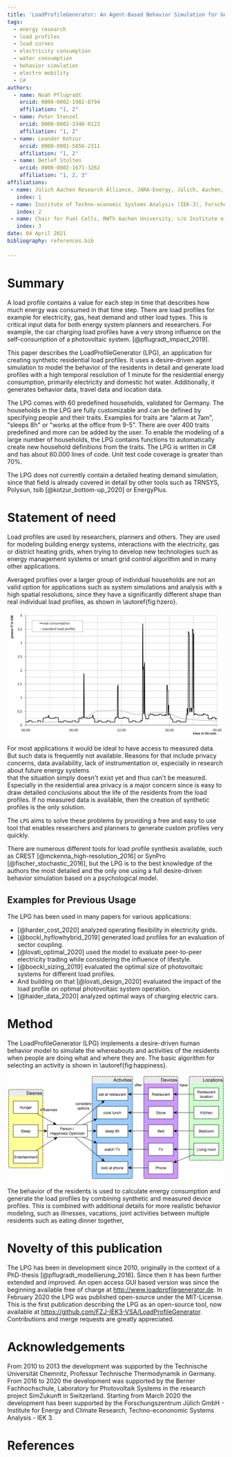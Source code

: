 ```yaml
---
title: 'LoadProfileGenerator: An Agent-Based Behavior Simulation for Generating Residential Load Profiles'
tags:
  - energy research
  - load profiles
  - load curves
  - electricity consumption
  - water consumption
  - behavior simulation
  - electro mobility
  - C#
authors:
  - name: Noah Pflugradt
    orcid: 0000-0002-1982-8794
    affiliation: "1, 2"
  - name: Peter Stenzel
    orcid: 0000-0002-3348-0122
    affiliation: "1, 2"
  - name: Leander Kotzur
    orcid: 0000-0001-5856-2311
    affiliation: "1, 2"
  - name: Detlef Stolten
    orcid: 0000-0002-1671-3262
    affiliation: "1, 2, 3"
affiliations:
 - name: Jülich Aachen Research Alliance, JARA-Energy, Jülich, Aachen, Germany
   index: 1
 - name: Institute of Techno-economic Systems Analysis (IEK-3), Forschungszentrum Jülich GmbH, Wilhelm-Johnen-Str., D-52428 Jülich, Germany
   index: 2
 - name: Chair for Fuel Cells, RWTh Aachen University, c/o Institute of Techno-economic Systems Analysis (IEK-3), Forschungszentrum Jülich GmbH, Wilhelm-Johnen-Str., D-52428 Jülich, Germany
   index: 3
date: 04 April 2021
bibliography: references.bib

---
```


# Summary

A load profile contains a value for each step in time that describes how much energy was consumed in that time step. There are load profiles for example for electricity, gas, heat demand and other load types.
This is critical input data for both energy system planners and researchers. For example, the car charging load profiles have a very strong influence on the self-consumption of a photovoltaic system. [@pflugradt_impact_2019]. 

This paper describes the LoadProfileGenerator (LPG), an application for creating synthetic residential load profiles. It uses a desire-driven agent simulation 
to model the behavior of the residents in detail and generate load profiles with a high temporal resolution of 1 minute for the residential energy consumption, primarily electricity and domestic hot water. 
Additionally, it generates behavior data, travel data and location data. 

The LPG comes with 60 predefined households, validated for Germany. The households in the LPG are fully customizable and can be defined 
by specifying people and their traits. Examples for traits are "alarm at 7am", "sleeps 8h" or "works at the office from 9-5". 
There are over 400 traits predefined and more can be added by the user. To enable the modeling of a large number of households, 
the LPG contains functions to automatically create new household definitions from the traits. 
The LPG is written in C# and has about 60.000 lines of code. Unit test code coverage is greater than 70%. 

The LPG does not currently contain a detailed heating demand simulation, since that field is already covered in detail by other tools such as TRNSYS, Polysun, tsib [@kotzur_bottom-up_2020] or EnergyPlus.


# Statement of need

Load profiles are used by researchers, planners and others. They are used for modeling building energy systems, interactions with the electricity, gas or district heating grids, 
when trying to develop new technologies such as energy management systems or smart grid control algorithm and in many other applications.

Averaged profiles over a larger group of individual households are not an valid option for applications such as system simulations and analysis with a high spatial resolutions, since they have a significantly different shape than real individual load profiles, as shown in \autoref{fig:hzero}.

![Difference between the average over many households and measurements from a single household. The high peaks are from cooking. [@pflugradt_modellierung_2016] .\label{fig:hzero}](h0vsmeasurement.png)

For most applications it would be ideal to have access to measured data.  But such data is frequently not available. Reasons for that include
privacy concerns, data availability, lack of instrumentation or, especially in research about future energy systems  
that  the situation simply doesn't exist yet and thus can't be measured. Especially in the residential area privacy is a major concern since is easy to 
draw detailed conclusions about the life of the residents from the load profiles. If no measured data is available, then the creation of synthetic profiles is the only solution.  


The `LPG` aims to solve these problems by providing a free and easy to use tool that enables researchers and planners to generate custom profiles very quickly.

There are numerous different tools for load profile synthesis available, such as CREST [@mckenna_high-resolution_2016] or SynPro [@fischer_stochastic_2016], but the LPG  is to the best 
knowledge of the authors the most detailed and the only one using a full desire-driven behavior simulation based on a psychological model.



## Examples for Previous Usage

The LPG has been used in many papers for various applications:

- [@harder_cost_2020] analyzed operating flexibility in electricity grids. 
- [@bockl_hyflowhybrid_2019] generated load profiles for an evaluation of sector coupling.
- [@lovati_optimal_2020] used the model to evaluate peer-to-peer electricity trading while considering the influence of lifestyle.
- [@boeckl_sizing_2019] evaluated the optimal size of photovoltaic systems for different load profiles. 
- And building on that [@lovati_design_2020] evaluated the impact of the load profile on optimal photovoltaic system operation.
- [@haider_data_2020] analyzed optimal ways of charging electric cars.
  
# Method

The LoadProfileGenerator (LPG) implements a desire-driven human behavior model to simulate the whereabouts and activities of the residents when people are doing what and where they are. 
The basic algorithm for selecting an activity is shown in \autoref{fig:happiness}.

![Basic idea behind the activity selection process.\label{fig:happiness}](lpg_happiness.png)

The behavior of the residents is used to calculate energy consumption and generate the load profiles by combining synthetic and measured device profiles. 
This is combined with additional details for more realistic behavior modeling, such as illnesses, vacations, joint activities between multiple residents such as eating dinner together, 

# Novelty of this publication

The LPG has been in development since 2010, originally in the context of a PhD-thesis [@pflugradt_modellierung_2016]. Since then it has been further extended and improved. An open access GUI based version was since the beginning available free of charge  at http://www.loadprofilegenerator.de. In February 2020 the LPG was published open-source under the MIT-License. This is the first publication describing the LPG as an open-source tool, now available at https://github.com/FZJ-IEK3-VSA/LoadProfileGenerator. 
Contributions and merge requests are greatly appreciated.

# Acknowledgements

From 2010 to 2013 the development was supported by the Technische Universität Chemnitz, Professur Technische Thermodynamik in Germany.
From 2016 to 2020 the development was supported by the Berner Fachhochschule, Laboratory for Photovoltaik Systems in the research project SimZukunft in Switzerland.
Starting from March 2020 the development has been supported by the Forschungszentrum Jülich GmbH - Institute for Energy and Climate Research, Techno-econonomic Systems Analysis - IEK 3.

# References